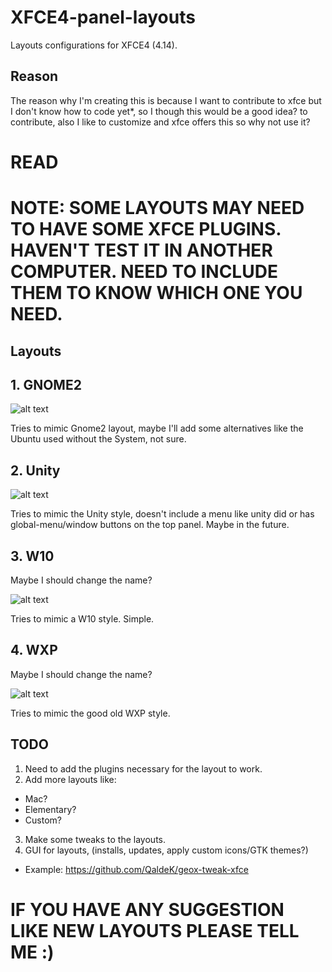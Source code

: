 # XFCE4-panel-layouts
Layouts configurations for XFCE4 (4.14). 

## Reason 
The reason why I'm creating this is because I want to contribute to xfce but I don't know how to code yet*, so I though this would be a good idea? to contribute, also I like to customize and xfce offers this so why not use it?

# READ
# NOTE: SOME LAYOUTS MAY NEED TO HAVE SOME XFCE PLUGINS. HAVEN'T TEST IT IN ANOTHER COMPUTER. NEED TO INCLUDE THEM TO KNOW WHICH ONE YOU NEED.

## Layouts

## 1. GNOME2

![alt text](https://raw.githubusercontent.com/shinixxx/XFCE4-panel-layouts/master/GNOME2/GNOME2-1.png?raw=true)

Tries to mimic Gnome2 layout, maybe I'll add some alternatives like the Ubuntu used without the System, not sure.

## 2. Unity

![alt text](https://raw.githubusercontent.com/shinixxx/XFCE4-panel-layouts/master/Unity/Unity.png?raw=true)

Tries to mimic the Unity style, doesn't include a menu like unity did or has global-menu/window buttons on the top panel. Maybe in the future.

## 3. W10

Maybe I should change the name?

![alt text](https://raw.githubusercontent.com/shinixxx/XFCE4-panel-layouts/master/W10/W10-1.png?raw=true)

Tries to mimic a W10 style. Simple.

## 4. WXP

Maybe I should change the name?

![alt text](https://raw.githubusercontent.com/shinixxx/XFCE4-panel-layouts/master/WXP/WXP-1.png?raw=true)

Tries to mimic the good old WXP style.

## TODO

1. Need to add the plugins necessary for the layout to work.
2. Add more layouts like:
  - Mac?
  - Elementary?
  - Custom?
3. Make some tweaks to the layouts.
4. GUI for layouts, (installs, updates, apply custom icons/GTK themes?)
  - Example: https://github.com/QaldeK/geox-tweak-xfce

# IF YOU HAVE ANY SUGGESTION LIKE NEW LAYOUTS PLEASE TELL ME :)
